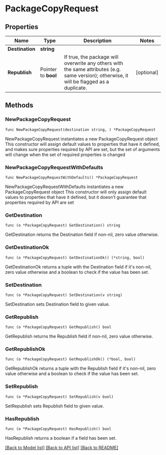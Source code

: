 # PackageCopyRequest

## Properties

Name | Type | Description | Notes
------------ | ------------- | ------------- | -------------
**Destination** | **string** |  | 
**Republish** | Pointer to **bool** | If true, the package will overwrite any others with the same attributes (e.g. same version); otherwise, it will be flagged as a duplicate. | [optional] 

## Methods

### NewPackageCopyRequest

`func NewPackageCopyRequest(destination string, ) *PackageCopyRequest`

NewPackageCopyRequest instantiates a new PackageCopyRequest object
This constructor will assign default values to properties that have it defined,
and makes sure properties required by API are set, but the set of arguments
will change when the set of required properties is changed

### NewPackageCopyRequestWithDefaults

`func NewPackageCopyRequestWithDefaults() *PackageCopyRequest`

NewPackageCopyRequestWithDefaults instantiates a new PackageCopyRequest object
This constructor will only assign default values to properties that have it defined,
but it doesn't guarantee that properties required by API are set

### GetDestination

`func (o *PackageCopyRequest) GetDestination() string`

GetDestination returns the Destination field if non-nil, zero value otherwise.

### GetDestinationOk

`func (o *PackageCopyRequest) GetDestinationOk() (*string, bool)`

GetDestinationOk returns a tuple with the Destination field if it's non-nil, zero value otherwise
and a boolean to check if the value has been set.

### SetDestination

`func (o *PackageCopyRequest) SetDestination(v string)`

SetDestination sets Destination field to given value.


### GetRepublish

`func (o *PackageCopyRequest) GetRepublish() bool`

GetRepublish returns the Republish field if non-nil, zero value otherwise.

### GetRepublishOk

`func (o *PackageCopyRequest) GetRepublishOk() (*bool, bool)`

GetRepublishOk returns a tuple with the Republish field if it's non-nil, zero value otherwise
and a boolean to check if the value has been set.

### SetRepublish

`func (o *PackageCopyRequest) SetRepublish(v bool)`

SetRepublish sets Republish field to given value.

### HasRepublish

`func (o *PackageCopyRequest) HasRepublish() bool`

HasRepublish returns a boolean if a field has been set.


[[Back to Model list]](../README.md#documentation-for-models) [[Back to API list]](../README.md#documentation-for-api-endpoints) [[Back to README]](../README.md)


